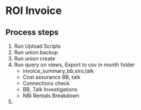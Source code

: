 # ROI Invoice

## Process steps

<ol>
    <li>Run Upload Scripts</li>
    <li>Run union backup</li>
    <li>Run union create</li>
    <li>Run query on views, Export to csv in month folder
        <ul>
            <li>invoice_summary_bb,siro,talk</li>
            <li>Cost assurance BB, talk</li>
            <li>Connections check</li>
            <li>BB, Talk Investigations</li>
            <li>NBI Rentals Breakdown</li>
        </ul>
    </li>
    <li></li>
</ol>